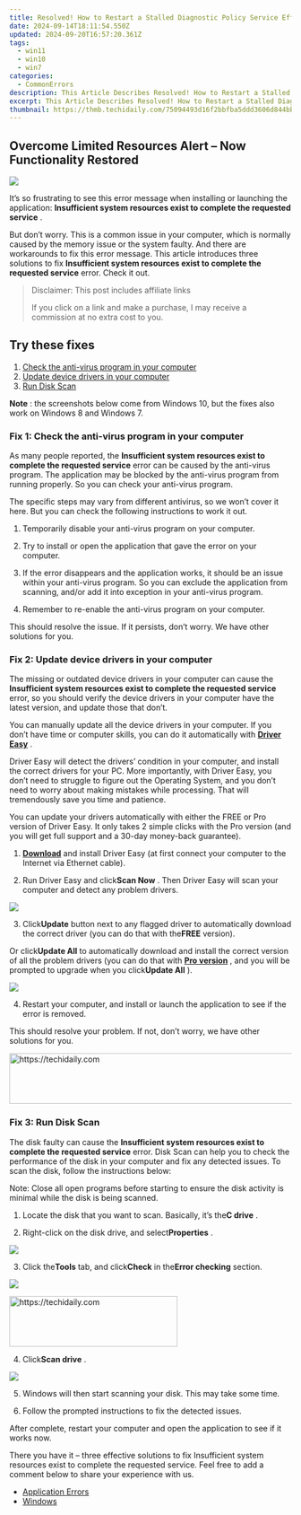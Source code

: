 ```yaml
---
title: Resolved! How to Restart a Stalled Diagnostic Policy Service Efficiently
date: 2024-09-14T18:11:54.550Z
updated: 2024-09-20T16:57:20.361Z
tags:
  - win11
  - win10
  - win7
categories:
  - CommonErrors
description: This Article Describes Resolved! How to Restart a Stalled Diagnostic Policy Service Efficiently
excerpt: This Article Describes Resolved! How to Restart a Stalled Diagnostic Policy Service Efficiently
thumbnail: https://thmb.techidaily.com/75094493d16f2bbfba5ddd3606d844bb40194fe955c3651a5dce9049b56d6392.jpg
---
```


## Overcome Limited Resources Alert – Now Functionality Restored

![](https://images.drivereasy.com/wp-content/uploads/2018/05/img_5b02710674fe7.png)

 It’s so frustrating to see this error message when installing or launching the application: **Insufficient system resources exist to complete the requested service** .

 But don’t worry. This is a common issue in your computer, which is normally caused by the memory issue or the system faulty. And there are workarounds to fix this error message. This article introduces three solutions to fix **Insufficient system resources exist to complete the requested service** error. Check it out.

>  Disclaimer: This post includes affiliate links
>
>  If you click on a link and make a purchase, I may receive a commission at no extra cost to you.
>

## Try these fixes

1. [Check the anti-virus program in your computer](#Fix1)
2. [Update device drivers in your computer](#Fix2)
3. [Run Disk Scan](#Fix3)

**Note** : the screenshots below come from Windows 10, but the fixes also work on Windows 8 and Windows 7.

### Fix 1: Check the anti-virus program in your computer

 As many people reported, the **Insufficient system resources exist to complete the requested service** error can be caused by the anti-virus program. The application may be blocked by the anti-virus program from running properly. So you can check your anti-virus program.

 The specific steps may vary from different antivirus, so we won’t cover it here. But you can check the following instructions to work it out.

1) Temporarily disable your anti-virus program on your computer.

2) Try to install or open the application that gave the error on your computer.

3) If the error disappears and the application works, it should be an issue within your anti-virus program. So you can exclude the application from scanning, and/or add it into exception in your anti-virus program.

4) Remember to re-enable the anti-virus program on your computer.

 This should resolve the issue. If it persists, don’t worry. We have other solutions for you.

### Fix 2: Update device drivers in your computer

 The missing or outdated device drivers in your computer can cause the **Insufficient system resources exist to complete the requested service** error, so you should verify the device drivers in your computer have the latest version, and update those that don’t.

 You can manually update all the device drivers in your computer. If you don’t have time or computer skills, you can do it automatically with **[Driver Easy](https://tools.techidaily.com/drivereasy/download/)**  .

 Driver Easy will detect the drivers’ condition in your computer, and install the correct drivers for your PC. More importantly, with Driver Easy, you don’t need to struggle to figure out the Operating System, and you don’t need to worry about making mistakes while processing. That will tremendously save you time and patience.

 You can update your drivers automatically with either the FREE or Pro version of Driver Easy. It only takes 2 simple clicks with the Pro version (and you will get full support and a 30-day money-back guarantee).

 1) **[Download](https://tools.techidaily.com/drivereasy/download/)**  and install Driver Easy (at first connect your computer to the Internet via Ethernet cable).

 2) Run Driver Easy and click**Scan Now** . Then Driver Easy will scan your computer and detect any problem drivers.

![](https://images.drivereasy.com/wp-content/uploads/2018/05/img_5b0272e636fbe.jpg)

 3) Click**Update** button next to any flagged driver to automatically download the correct driver (you can do that with the**FREE** version).

 Or click**Update All** to automatically download and install the correct version of all the problem drivers (you can do that with **[Pro version](https://tools.techidaily.com/drivereasy/download/)**  , and you will be prompted to upgrade when you click**Update All** ).

![](https://images.drivereasy.com/wp-content/uploads/2018/05/img_5b0273050499b.jpg)

 4) Restart your computer, and install or launch the application to see if the error is removed.

 This should resolve your problem. If not, don’t worry, we have other solutions for you.

<!-- affiliate ads begin -->
<a href="https://appsumo.8odi.net/c/5597632/2082526/7443" target="_top" id="2082526">
  <img src="//a.impactradius-go.com/display-ad/7443-2082526" border="0" alt="https://techidaily.com" width="728" height="90"/>
</a>
<img height="0" width="0" src="https://appsumo.8odi.net/i/5597632/2082526/7443" style="position:absolute;visibility:hidden;" border="0" />
<!-- affiliate ads end -->

### Fix 3: Run Disk Scan

 The disk faulty can cause the **Insufficient system resources exist to complete the requested service** error. Disk Scan can help you to check the performance of the disk in your computer and fix any detected issues. To scan the disk, follow the instructions below:

 Note: Close all open programs before starting to ensure the disk activity is minimal while the disk is being scanned.

 1) Locate the disk that you want to scan. Basically, it’s the**C drive** .

 2) Right-click on the disk drive, and select**Properties** .

![](https://images.drivereasy.com/wp-content/uploads/2018/05/img_5b0273a02a15c.jpg)

 3) Click the**Tools** tab, and click**Check** in the**Error checking** section.

![](https://images.drivereasy.com/wp-content/uploads/2018/05/img_5b0273d793735.jpg)

<!-- affiliate ads begin -->
<a href="https://aligracehair.sjv.io/c/5597632/1934183/19272" target="_top" id="1934183">
  <img src="//a.impactradius-go.com/display-ad/19272-1934183" border="0" alt="https://techidaily.com" width="300" height="90"/>
</a>
<img height="0" width="0" src="https://aligracehair.sjv.io/i/5597632/1934183/19272" style="position:absolute;visibility:hidden;" border="0" />
<!-- affiliate ads end -->

 4) Click**Scan drive** .

![](https://images.drivereasy.com/wp-content/uploads/2018/05/img_5b02740965ba8.jpg)

5) Windows will then start scanning your disk. This may take some time.

6) Follow the prompted instructions to fix the detected issues.

 After complete, restart your computer and open the application to see if it works now.

 There you have it – three effective solutions to fix Insufficient system resources exist to complete the requested service. Feel free to add a comment below to share your experience with us.

* [Application Errors](/tag-search/?tagId=168)
* [Windows](https://tools.techidaily.com/drivereasy/download/)

<ins class="adsbygoogle"
     style="display:block"
     data-ad-format="autorelaxed"
     data-ad-client="ca-pub-7571918770474297"
     data-ad-slot="1223367746"></ins>

<ins class="adsbygoogle"
     style="display:block"
     data-ad-client="ca-pub-7571918770474297"
     data-ad-slot="8358498916"
     data-ad-format="auto"
     data-full-width-responsive="true"></ins>



